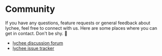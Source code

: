# Community

If you have any questions, feature requests or general feedback about lychee,
feel free to connect with us. Here are some places where you can get in contact.
Don't be shy. 🤗

- [lychee discussion forum](https://github.com/lycheeverse/lychee/discussions)
- [lychee issue tracker](https://github.com/lycheeverse/lychee/issues)